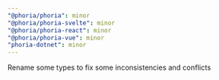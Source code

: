 ```yaml
---
"@phoria/phoria": minor
"@phoria/phoria-svelte": minor
"@phoria/phoria-react": minor
"@phoria/phoria-vue": minor
"phoria-dotnet": minor
---
```


Rename some types to fix some inconsistencies and conflicts
